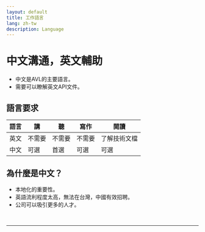 ```yaml
---
layout: default
title: 工作語言
lang: zh-tw
description: Language
---
```




# 中文溝通，英文輔助

* 中文是AVL的主要語言。
* 需要可以瞭解英文API文件。

## 語言要求

|語言|講|聽|寫作|閱讀|
| --- | --- | --- | --- | --- |
|英文 | 不需要 | 不需要 | 不需要 | 了解技術文檔|
|中文|可選|首選|可選|可選|

## 為什麼是中文？

* 本地化的重要性。
* 英語流利程度太高，無法在台灣，中國有效招聘。
* 公司可以吸引更多的人才。

<br>

---

<br>

